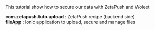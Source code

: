 This tutorial show how to secure our data with ZetaPush and Woleet

**com.zetapush.tuto.upload** : ZetaPush recipe (backend side)  
**fileApp** : Ionic application to upload, secure and manage files
